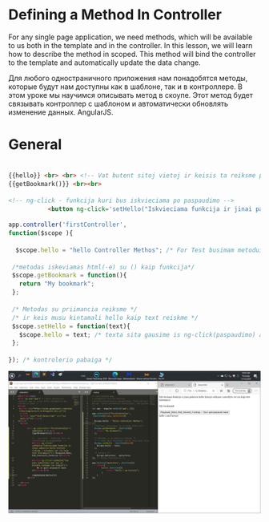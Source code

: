 # Defining a Method In Controller

For any single page application, we need methods,
which will be available to us both in the template and in the controller.
In this lesson, we will learn how to describe the method in scoped.
This method will bind the controller to the template and automatically update the data change.

Для любого одностраничного приложения нам понадобятся методы,
которые будут нам доступны как в шаблоне, так и в контроллере. 
В этом уроке мы научимся описывать метод в скоупе. 
Этот метод будет связывать контроллер с шаблоном и автоматически обновлять изменение данных.
AngularJS.

# General


 ```html

{{hello}} <br> <br> <!-- Vat butent sitoj vietoj ir keisis ta reiksme po button paspaudimo (Kur bus kvieciamas metodas) --> 
{{getBookmark()}} <br><br>

<!-- ng-click - funkcija kuri bus iskvieciama po paspaudimo -->  
        	<button ng-click='setHello("Iskvieciama funkcija ir jinai pakeicia hello kintojo reiksme i nurodyta vat cia kaip text kintamasis")'> Paspausk_Mane_Kad_Iskviesti_Funkcija </button>

```

 ```javascript
app.controller('firstController', 
 function($scope ){
 
   $scope.hello = "hello Controller Methos"; /* For Test busimam metodui setHello */
 
  /*metodas iskeviamas html(-e) su () kaip funkcija*/
  $scope.getBookmark = function(){
  	return "My bookmark";
  };

  /* Metodas su priimancia reiksme */
  /* ir keis musu kintamali hello kaip text reiskme */
  $scope.setHello = function(text){
	$scope.hello = text; /* texta sita gausime is ng-click(paspaudimo) ant button */
  };
 
}); /* kontrolerio pabaiga */
```
![Test Image 3](img/1.png)

